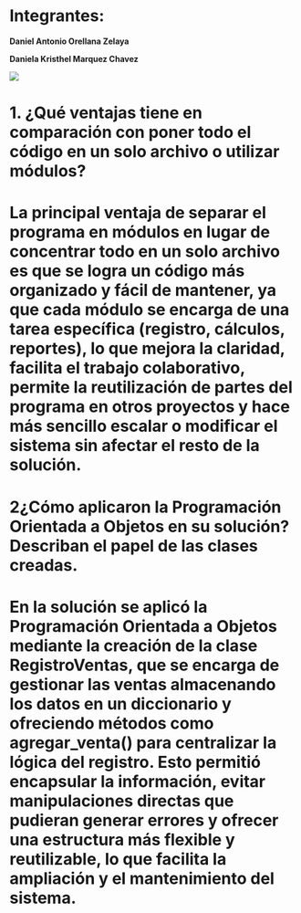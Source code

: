 # Integrantes:

**Daniel Antonio Orellana Zelaya**

**Daniela Kristhel Marquez Chavez**

<img src="https://cdn-pro.elsalvador.com/wp-content/uploads/2023/10/UGB_LOGOTIPO_HORIZONTAL_POS.jpg">

# 1. ¿Qué ventajas tiene en comparación con poner todo el código en un solo archivo o utilizar módulos?

# La principal ventaja de separar el programa en módulos en lugar de concentrar todo en un solo archivo es que se logra un código más organizado y fácil de mantener, ya que cada módulo se encarga de una tarea específica (registro, cálculos, reportes), lo que mejora la claridad, facilita el trabajo colaborativo, permite la reutilización de partes del programa en otros proyectos y hace más sencillo escalar o modificar el sistema sin afectar el resto de la solución.

# 2¿Cómo aplicaron la Programación Orientada a Objetos en su solución? Describan el papel de las clases creadas.

# En la solución se aplicó la Programación Orientada a Objetos mediante la creación de la clase RegistroVentas, que se encarga de gestionar las ventas almacenando los datos en un diccionario y ofreciendo métodos como agregar_venta() para centralizar la lógica del registro. Esto permitió encapsular la información, evitar manipulaciones directas que pudieran generar errores y ofrecer una estructura más flexible y reutilizable, lo que facilita la ampliación y el mantenimiento del sistema.

